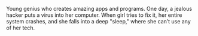 Young genius who creates amazing apps and programs. One day, a jealous hacker  puts a virus into her computer. When girl tries to fix it, her entire system crashes, and she falls into a deep "sleep," where she can’t use any of her tech.

